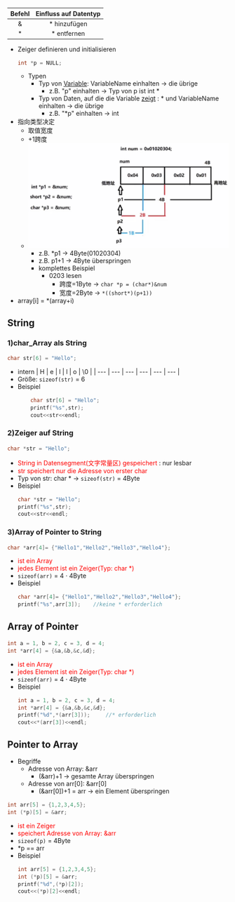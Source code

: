 | Befehl | Einfluss auf Datentyp     |
| :-----: | :-------------: |
| \&     | \* hinzufügen |
| \*     | \* entfernen  |

- Zeiger definieren und initialisieren
	```c++
	int *p = NULL;
	```
	- Typen
		- Typ von <u>Variable</u>: VariableName einhalten $\rightarrow$ die übrige
			- z.B. "p" einhalten $\rightarrow$ Typ von p ist int \*
		- Typ von Daten, auf die die Variable <u>zeigt</u> : \* und VariableName einhalten $\rightarrow$ die übrige  
			- z.B. "\*p" einhalten $\rightarrow$ int
- 指向类型决定
	- 取值宽度
	- +1跨度
	- ![|675](https://raw.githubusercontent.com/ICH-BIN-HXM/images/main/pictures_Obsidian/cpp_%E5%8F%96%E5%80%BC%E5%AE%BD%E5%BA%A6.jpg)
		- z.B. \*p1 $\rightarrow$ 4Byte(01020304)
		- z.B. p1+1 $\rightarrow$ 4Byte überspringen
		- komplettes Beispiel
			- 0203 lesen
				- 跨度=1Byte $\rightarrow$ `char *p = (char*)&num` 
				- 宽度=2Byte $\rightarrow$ `*((short*)(p+1))` 
- array\[i] = \*(array+i)

## String
### 1)char_Array als String
```c++
char str[6] = "Hello";
```
- intern
| H   | e   | l   | l   | o   | \0  |
| --- | --- | --- | --- | --- | --- |
- Größe: `sizeof(str)` = 6
- Beispiel
	```c++
	    char str[6] = "Hello";
	    printf("%s",str);
	    cout<<str<<endl;
	```

### 2)Zeiger auf String
```c++
char *str = "Hello";
```
- <font color = "red">String in Datensegment(文字常量区) gespeichert</font> : nur lesbar
- <font color = "red">str speichert nur die Adresse von erster char</font> 
- Typ von str: char \* $\rightarrow$ `sizeof(str)` = 4Byte 
- Beispiel
	```c++
	char *str = "Hello";
	printf("%s",str);
	cout<<str<<endl;
	```

### 3)Array of Pointer to String
```c++
char *arr[4]= {"Hello1","Hello2","Hello3","Hello4"};
```
- <font color = "red">ist ein Array</font> 
- <font color = "red">jedes Element ist ein Zeiger(Typ: char \*)</font> 
- `sizeof(arr)` = 4 $\cdot$ 4Byte 
- Beispiel
	```c++
	char *arr[4]= {"Hello1","Hello2","Hello3","Hello4"};
	printf("%s",arr[3]);    //keine * erforderlich
	```

## Array of Pointer
```c++
int a = 1, b = 2, c = 3, d = 4;
int *arr[4] = {&a,&b,&c,&d};
```
- <font color = "red">ist ein Array</font> 
- <font color = "red">jedes Element ist ein Zeiger(Typ: char \*)</font> 
- `sizeof(arr)` = 4 $\cdot$ 4Byte 
- Beispiel
	```c++
	int a = 1, b = 2, c = 3, d = 4;
	int *arr[4] = {&a,&b,&c,&d};
	printf("%d",*(arr[3]));     //* erforderlich
	cout<<*(arr[3])<<endl;
	```

## Pointer to Array
- Begriffe
	- Adresse von Array: \&arr 
		- (\&arr)+1 $\rightarrow$ gesamte Array überspringen 
	- Adresse von arr\[0\]: \&arr\[0\] 
		- (\&arr\[0\])+1 = arr $\rightarrow$ ein Element überspringen 
```c++
int arr[5] = {1,2,3,4,5};
int (*p)[5] = &arr;
```
- <font color="red">ist ein Zeiger</font> 
- <font color = "red">speichert Adresse von Array: &arr</font> 
- `sizeof(p)` = 4Byte 
- \*p == arr
- Beispiel
	```c++
	int arr[5] = {1,2,3,4,5};
	int (*p)[5] = &arr;
	printf("%d",(*p)[2]);
	cout<<(*p)[2]<<endl;
	```

